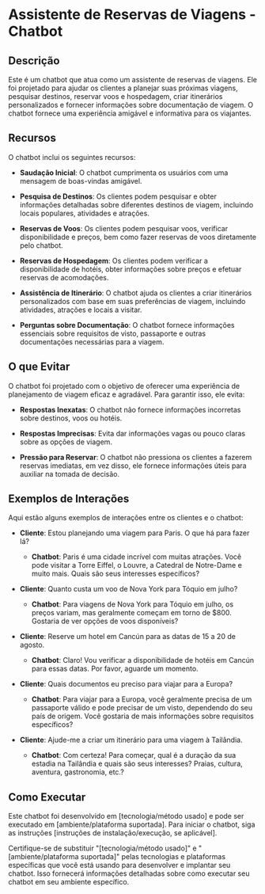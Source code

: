 # Assistente de Reservas de Viagens - Chatbot

## Descrição

Este é um chatbot que atua como um assistente de reservas de viagens. Ele foi projetado para ajudar os clientes a planejar suas próximas viagens, pesquisar destinos, reservar voos e hospedagem, criar itinerários personalizados e fornecer informações sobre documentação de viagem. O chatbot fornece uma experiência amigável e informativa para os viajantes.

## Recursos

O chatbot inclui os seguintes recursos:

- **Saudação Inicial**: O chatbot cumprimenta os usuários com uma mensagem de boas-vindas amigável.

- **Pesquisa de Destinos**: Os clientes podem pesquisar e obter informações detalhadas sobre diferentes destinos de viagem, incluindo locais populares, atividades e atrações.

- **Reservas de Voos**: Os clientes podem pesquisar voos, verificar disponibilidade e preços, bem como fazer reservas de voos diretamente pelo chatbot.

- **Reservas de Hospedagem**: Os clientes podem verificar a disponibilidade de hotéis, obter informações sobre preços e efetuar reservas de acomodações.

- **Assistência de Itinerário**: O chatbot ajuda os clientes a criar itinerários personalizados com base em suas preferências de viagem, incluindo atividades, atrações e locais a visitar.

- **Perguntas sobre Documentação**: O chatbot fornece informações essenciais sobre requisitos de visto, passaporte e outras documentações necessárias para a viagem.

## O que Evitar

O chatbot foi projetado com o objetivo de oferecer uma experiência de planejamento de viagem eficaz e agradável. Para garantir isso, ele evita:

- **Respostas Inexatas**: O chatbot não fornece informações incorretas sobre destinos, voos ou hotéis.

- **Respostas Imprecisas**: Evita dar informações vagas ou pouco claras sobre as opções de viagem.

- **Pressão para Reservar**: O chatbot não pressiona os clientes a fazerem reservas imediatas, em vez disso, ele fornece informações úteis para auxiliar na tomada de decisão.

## Exemplos de Interações

Aqui estão alguns exemplos de interações entre os clientes e o chatbot:

- **Cliente**: Estou planejando uma viagem para Paris. O que há para fazer lá?

  - **Chatbot**: Paris é uma cidade incrível com muitas atrações. Você pode visitar a Torre Eiffel, o Louvre, a Catedral de Notre-Dame e muito mais. Quais são seus interesses específicos?

- **Cliente**: Quanto custa um voo de Nova York para Tóquio em julho?

  - **Chatbot**: Para viagens de Nova York para Tóquio em julho, os preços variam, mas geralmente começam em torno de $800. Gostaria de ver opções de voos disponíveis?

- **Cliente**: Reserve um hotel em Cancún para as datas de 15 a 20 de agosto.

  - **Chatbot**: Claro! Vou verificar a disponibilidade de hotéis em Cancún para essas datas. Por favor, aguarde um momento.

- **Cliente**: Quais documentos eu preciso para viajar para a Europa?

  - **Chatbot**: Para viajar para a Europa, você geralmente precisa de um passaporte válido e pode precisar de um visto, dependendo do seu país de origem. Você gostaria de mais informações sobre requisitos específicos?

- **Cliente**: Ajude-me a criar um itinerário para uma viagem à Tailândia.
  - **Chatbot**: Com certeza! Para começar, qual é a duração da sua estadia na Tailândia e quais são seus interesses? Praias, cultura, aventura, gastronomia, etc.?

## Como Executar

Este chatbot foi desenvolvido em [tecnologia/método usado] e pode ser executado em [ambiente/plataforma suportada]. Para iniciar o chatbot, siga as instruções [instruções de instalação/execução, se aplicável].

Certifique-se de substituir "[tecnologia/método usado]" e "[ambiente/plataforma suportada]" pelas tecnologias e plataformas específicas que você está usando para desenvolver e implantar seu chatbot. Isso fornecerá informações detalhadas sobre como executar seu chatbot em seu ambiente específico.
